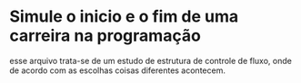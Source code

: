 <h1>Simule o inicio e o fim de uma carreira na programação</h1>

<p>esse arquivo trata-se de um estudo de estrutura de controle de fluxo, onde de acordo com as escolhas coisas diferentes acontecem.</p>